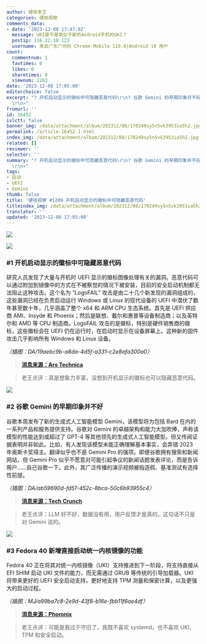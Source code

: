 ```yaml
---
author: 硬核老王
categories: 硬核观察
comments_data:
- date: '2023-12-08 17:47:02'
  message: UKI是不是类似于新的Android手机的GKI？
  postip: 116.22.18.123
  username: 来自广东广州的 Chrome Mobile 119.0|Android 10 用户
count:
  commentnum: 1
  favtimes: 0
  likes: 0
  sharetimes: 0
  viewnum: 1263
date: '2023-12-08 17:05:00'
editorchoice: false
excerpt: "? 开机启动显示的徽标中可隐藏恶意代码\r\n? 谷歌 Gemini 的早期印象并不好\r\n? Fedora 40 新增直接启动统一内核镜像的功能\r\n»
  \r\n»"
fromurl: ''
id: 16452
islctt: false
banner_img: /data/attachment/album/202312/08/170249sy5n5vk3953ia5h2.jpg
permalink: /article-16452-1.html
index_img: /data/attachment/album/202312/08/170249sy5n5vk3953ia5h2.jpg
related: []
reviewer: ''
selector: ''
summary: "? 开机启动显示的徽标中可隐藏恶意代码\r\n? 谷歌 Gemini 的早期印象并不好\r\n? Fedora 40 新增直接启动统一内核镜像的功能\r\n»
  \r\n»"
tags:
- 启动
- UEFI
- Gemini
thumb: false
title: '硬核观察 #1209 开机启动显示的徽标中可隐藏恶意代码'
titleindex_img: /data/attachment/album/202312/08/170249sy5n5vk3953ia5h2.jpg
translator: ''
updated: '2023-12-08 17:05:00'
---
```


![](/data/attachment/album/202312/08/170249sy5n5vk3953ia5h2.jpg)


![](/data/attachment/album/202312/08/170321k2lj0krn4l0n41xe.png)


### #1 开机启动显示的徽标中可隐藏恶意代码


研究人员发现了大量与开机时 UEFI 显示的徽标图像处理有关的漏洞。恶意代码可以通过附加到镜像中的方式在不被察觉的情况下被安装，目前的安全启动机制都无法阻止这种攻击。这个名为 “LogoFAIL” 攻击是由二十几个新发现的漏洞组成的，这些漏洞已经在负责启动运行 Windows 或 Linux 的现代设备的 UEFI 中潜伏了数年甚至数十年，几乎涵盖了整个 x64 和 ARM CPU 生态系统。首先是 UEFI 供应商 AMI、Insyde 和 Phoenix；然后是联想、戴尔和惠普等设备制造商；以及英特尔和 AMD 等 CPU 制造商。LogoFAIL 攻击的是徽标，特别是硬件销售商的徽标，这些徽标会在 UEFI 仍在运行时，在启动时显示在设备屏幕上。这种新的固件攻击几乎影响所有 Windows 和 Linux 设备。


*（插图：DA/19aebc9b-a8da-4d5f-a331-c2e8afa300a0）*



> 
> **[消息来源：Ars Technica](https://arstechnica.com/security/2023/12/just-about-every-windows-and-linux-device-vulnerable-to-new-logofail-firmware-attack/)**
> 
> 
> 



> 
> 老王点评：真是想象力丰富，没想到开机显示的徽标也可以隐藏恶意代码。
> 
> 
> 


![](/data/attachment/album/202312/08/170359ra4ockoaoekwmeta.png)


### #2 谷歌 Gemini 的早期印象并不好


谷歌本周发布了新的生成式人工智能模型 Gemini，该模型将为包括 Bard 在内的一系列产品和服务提供支持。谷歌对 Gemini 的卓越架构和能力大加吹捧，声称该模型的性能达到或超过了 GPT-4 等其他领先的生成式人工智能模型。但又传闻证据表明并非如此。比如，有人发现该模型未能正确理解基本事实，会弄错 2023 年奥斯卡奖得主。翻译似乎也不是 Gemini Pro 的强项。即便谷歌拥有搜索和新闻网站，但 Gemini Pro 似乎不愿意对可能引起争议的新闻话题发表评论，而是告诉用户……自己谷歌一下。此外，其广泛传播的演示视频被指造假、基准测试有选择性前提。


*（插图：DA/ab59690d-fd51-452c-8bca-50c6b93955c4）*



> 
> **[消息来源：Tech Crunch](https://techcrunch.com/2023/12/07/early-impressions-of-googles-gemini-arent-great/)**
> 
> 
> 



> 
> 老王点评：LLM 好不好，数据没有用，用户反馈才是真的。这句话不只是对 Gemini 说的。
> 
> 
> 


![](/data/attachment/album/202312/08/170418jbz4qeggbcgqqk5g.png)


### #3 Fedora 40 新增直接启动统一内核镜像的功能


Fedora 40 正在将其对统一内核镜像（UKI）支持推进到下一阶段，将支持直接从 EFI SHIM 启动 UKI 文件的能力，而无需通过 GRUB 等传统的引导加载器。UKI 将带来更好的 UEFI 安全启动支持，更好地支持 TPM 测量和保密计算，以及更强大的启动过程。


*（插图：MJ/a99ba7c8-2e9d-43f8-b16e-fbb11f6ae4df）*



> 
> **[消息来源：Phoronix](https://www.phoronix.com/news/Fedora-40-Boot-UKIs-Directly)**
> 
> 
> 



> 
> 老王点评：可能是我过于守旧了，我既不喜欢 systemd，也不喜欢 UKI、TPM 和安全启动。
> 
> 
>